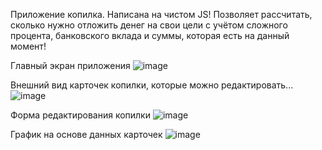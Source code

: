 Приложение копилка. Написана на чистом JS!
Позволяет рассчитать, сколько нужно отложить денег на свои цели с учётом сложного процента, банковского вклада и суммы, которая есть на данный момент!


Главный экран приложения
![image](https://user-images.githubusercontent.com/90044699/142934833-4cd9b885-8aae-4eeb-a08b-46e6e3201e64.png)


Внешний вид карточек копилки, которые можно редактировать...
![image](https://user-images.githubusercontent.com/90044699/142934534-85e3a03f-fa39-4348-8524-633d94e2a76e.png)


Форма редактирования копилки
![image](https://user-images.githubusercontent.com/90044699/142934592-a9ee3c3c-62e7-4236-9b8a-837f57f0ab6c.png)



График на основе данных карточек
![image](https://user-images.githubusercontent.com/90044699/142934667-f8ad8bfa-3e5c-426c-96f4-1492dc94503b.png)
